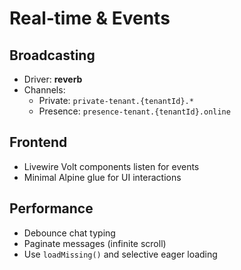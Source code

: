 # Real‑time & Events

## Broadcasting
- Driver: **reverb**
- Channels:
  - Private: `private-tenant.{tenantId}.*`
  - Presence: `presence-tenant.{tenantId}.online`

## Frontend
- Livewire Volt components listen for events
- Minimal Alpine glue for UI interactions

## Performance
- Debounce chat typing
- Paginate messages (infinite scroll)
- Use `loadMissing()` and selective eager loading
